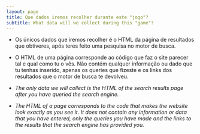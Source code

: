 ```yaml
---
layout: page
title: Que dados iremos recolher durante este "jogo"?
subtitle: What data will we collect during this "game"? 
---
```


* Os únicos dados que iremos recolher é o HTML da página de resultados que obtiveres, após teres feito uma pesquisa no motor de busca. 

* O HTML de uma página corresponde ao código que faz o site parecer tal e qual como tu o vês. Não contém qualquer informação ou dado que tu tenhas inserido, apenas os queries que fizeste e os links dos resultados que o motor de busca te devolveu. 



* _The only data we will collect is the HTML of the search results page after you have queried the search engine._

* _The HTML of a page corresponds to the code that makes the website look exactly as you see it. It does not contain any information or data that you have entered, only the queries you have made and the links to the results that the search engine has provided you._



